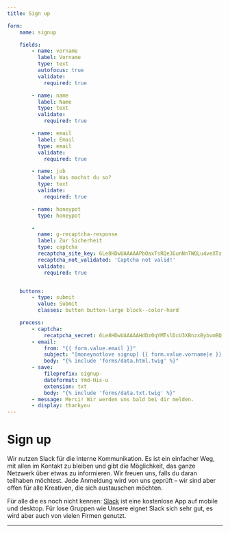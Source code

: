 ```yaml
---
title: Sign up

form:
    name: signup

    fields:
        - name: vorname
          label: Vorname
          type: text
          autofocus: true
          validate:
            required: true

        - name: name
          label: Name
          type: text
          validate:
            required: true

        - name: email
          label: Email
          type: email
          validate:
            required: true

        - name: job
          label: Was machst du so?
          type: text
          validate:
            required: true

        - name: honeypot
          type: honeypot

        -
          name: g-recaptcha-response
          label: Zur Sicherheit
          type: captcha
          recaptcha_site_key: 6Le8HDwUAAAAAPbOaxTsRQe3GunNnTWQLu4veXTs
          recaptcha_not_validated: 'Captcha not valid!'
          validate:
            required: true


    buttons:
        - type: submit
          value: Submit
          classes: button button-large block--color-hard

    process:
        - captcha:
            recatpcha_secret: 6Le8HDwUAAAAAHdDz0qYMTslDcU3XBnzxBybvmBQ
        - email:
            from: "{{ form.value.email }}"
            subject: "[moneynotlove signup] {{ form.value.vorname|e }} {{ form.value.name|e }}"
            body: "{% include 'forms/data.html.twig' %}"
        - save:
            fileprefix: signup-
            dateformat: Ymd-His-u
            extension: txt
            body: "{% include 'forms/data.txt.twig' %}"
        - message: Merci! Wir werden uns bald bei dir melden.
        - display: thankyou
---
```


# Sign up

Wir nutzen Slack für die interne Kommunikation. Es ist ein einfacher Weg, mit allen im Kontakt zu bleiben und gibt die Möglichkeit, das ganze Netzwerk über etwas zu informieren. Wir freuen uns, falls du daran teilhaben möchtest. Jede Anmeldung wird von uns geprüft – wir sind aber offen für alle Kreativen, die sich austauschen möchten.

Für alle die es noch nicht kennen: [Slack](https://slack.com) ist eine kostenlose App auf mobile und desktop. Für lose Gruppen wie Unsere eignet Slack sich sehr gut, es wird aber auch von vielen Firmen genutzt.

---
